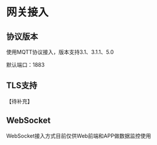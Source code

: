 # 网关接入

## 协议版本
使用MQTT协议接入，版本支持3.1、3.1.1、5.0

默认端口：1883

## TLS支持
【待补充】


## WebSocket

WebSocket接入方式目前仅供Web前端和APP做数据监控使用
